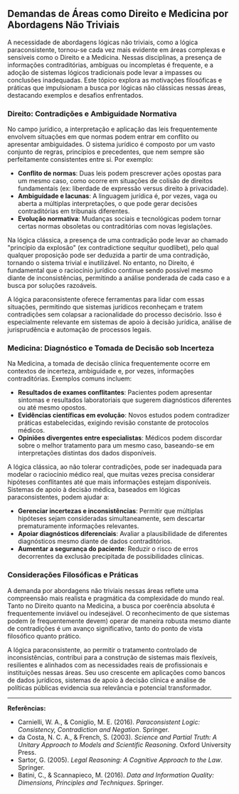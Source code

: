
## Demandas de Áreas como Direito e Medicina por Abordagens Não Triviais

A necessidade de abordagens lógicas não triviais, como a lógica paraconsistente, tornou-se cada vez mais evidente em áreas complexas e sensíveis como o Direito e a Medicina. Nessas disciplinas, a presença de informações contraditórias, ambíguas ou incompletas é frequente, e a adoção de sistemas lógicos tradicionais pode levar a impasses ou conclusões inadequadas. Este tópico explora as motivações filosóficas e práticas que impulsionam a busca por lógicas não clássicas nessas áreas, destacando exemplos e desafios enfrentados.

### Direito: Contradições e Ambiguidade Normativa

No campo jurídico, a interpretação e aplicação das leis frequentemente envolvem situações em que normas podem entrar em conflito ou apresentar ambiguidades. O sistema jurídico é composto por um vasto conjunto de regras, princípios e precedentes, que nem sempre são perfeitamente consistentes entre si. Por exemplo:

- **Conflito de normas**: Duas leis podem prescrever ações opostas para um mesmo caso, como ocorre em situações de colisão de direitos fundamentais (ex: liberdade de expressão versus direito à privacidade).
- **Ambiguidade e lacunas**: A linguagem jurídica é, por vezes, vaga ou aberta a múltiplas interpretações, o que pode gerar decisões contraditórias em tribunais diferentes.
- **Evolução normativa**: Mudanças sociais e tecnológicas podem tornar certas normas obsoletas ou contraditórias com novas legislações.

Na lógica clássica, a presença de uma contradição pode levar ao chamado "princípio da explosão" (ex contradictione sequitur quodlibet), pelo qual qualquer proposição pode ser deduzida a partir de uma contradição, tornando o sistema trivial e inutilizável. No entanto, no Direito, é fundamental que o raciocínio jurídico continue sendo possível mesmo diante de inconsistências, permitindo a análise ponderada de cada caso e a busca por soluções razoáveis.

A lógica paraconsistente oferece ferramentas para lidar com essas situações, permitindo que sistemas jurídicos reconheçam e tratem contradições sem colapsar a racionalidade do processo decisório. Isso é especialmente relevante em sistemas de apoio à decisão jurídica, análise de jurisprudência e automação de processos legais.

### Medicina: Diagnóstico e Tomada de Decisão sob Incerteza

Na Medicina, a tomada de decisão clínica frequentemente ocorre em contextos de incerteza, ambiguidade e, por vezes, informações contraditórias. Exemplos comuns incluem:

- **Resultados de exames conflitantes**: Pacientes podem apresentar sintomas e resultados laboratoriais que sugerem diagnósticos diferentes ou até mesmo opostos.
- **Evidências científicas em evolução**: Novos estudos podem contradizer práticas estabelecidas, exigindo revisão constante de protocolos médicos.
- **Opiniões divergentes entre especialistas**: Médicos podem discordar sobre o melhor tratamento para um mesmo caso, baseando-se em interpretações distintas dos dados disponíveis.

A lógica clássica, ao não tolerar contradições, pode ser inadequada para modelar o raciocínio médico real, que muitas vezes precisa considerar hipóteses conflitantes até que mais informações estejam disponíveis. Sistemas de apoio à decisão médica, baseados em lógicas paraconsistentes, podem ajudar a:

- **Gerenciar incertezas e inconsistências**: Permitir que múltiplas hipóteses sejam consideradas simultaneamente, sem descartar prematuramente informações relevantes.
- **Apoiar diagnósticos diferenciais**: Avaliar a plausibilidade de diferentes diagnósticos mesmo diante de dados contraditórios.
- **Aumentar a segurança do paciente**: Reduzir o risco de erros decorrentes da exclusão precipitada de possibilidades clínicas.

### Considerações Filosóficas e Práticas

A demanda por abordagens não triviais nessas áreas reflete uma compreensão mais realista e pragmática da complexidade do mundo real. Tanto no Direito quanto na Medicina, a busca por coerência absoluta é frequentemente inviável ou indesejável. O reconhecimento de que sistemas podem (e frequentemente devem) operar de maneira robusta mesmo diante de contradições é um avanço significativo, tanto do ponto de vista filosófico quanto prático.

A lógica paraconsistente, ao permitir o tratamento controlado de inconsistências, contribui para a construção de sistemas mais flexíveis, resilientes e alinhados com as necessidades reais de profissionais e instituições nessas áreas. Seu uso crescente em aplicações como bancos de dados jurídicos, sistemas de apoio à decisão clínica e análise de políticas públicas evidencia sua relevância e potencial transformador.

---

**Referências:**

- Carnielli, W. A., & Coniglio, M. E. (2016). *Paraconsistent Logic: Consistency, Contradiction and Negation*. Springer.
- da Costa, N. C. A., & French, S. (2003). *Science and Partial Truth: A Unitary Approach to Models and Scientific Reasoning*. Oxford University Press.
- Sartor, G. (2005). *Legal Reasoning: A Cognitive Approach to the Law*. Springer.
- Batini, C., & Scannapieco, M. (2016). *Data and Information Quality: Dimensions, Principles and Techniques*. Springer.
```
